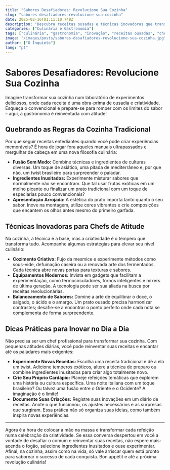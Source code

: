 ```yaml
---
title: "Sabores Desafiadores: Revolucione Sua Cozinha"
slug: "sabores-desafiadores-revolucione-sua-cozinha"
date: 2025-02-16T01:11:10.748Z
description: "Descubra receitas ousadas e técnicas inovadoras que transformarão seu modo de cozinhar. Prepare-se para explorar a gastronomia com um toque de irreverência e muita criatividade!"
categories: ["Culinária e Gastronomia"]
tags: ["culinária", "gastronomia", "inovação", "receitas ousadas", "chef irreverente"]
image: "/images/posts/sabores-desafiadores-revolucione-sua-cozinha.jpg"
author: ["O Inquieto"]
lang: "pt"
---
```


# Sabores Desafiadores: Revolucione Sua Cozinha

Imagine transformar sua cozinha num laboratório de experimentos deliciosos, onde cada receita é uma obra-prima de ousadia e criatividade. Esqueça o convencional e prepare-se para romper com os limites do sabor – aqui, a gastronomia é reinventada com atitude!

## Quebrando as Regras da Cozinha Tradicional

Por que seguir receitas entediantes quando você pode criar experiências memoráveis? É hora de jogar fora aqueles manuais ultrapassados e mergulhar de cabeça em uma nova filosofia culinária:

- **Fusão Sem Medo:** Combine técnicas e ingredientes de culturas diversas. Um toque de asiático, uma pitada de mediterrâneo e, por que não, um twist brasileiro para surpreender o paladar.
- **Ingredientes Inusitados:** Experimente misturar sabores que normalmente não se encontram. Que tal usar frutas exóticas em um molho picante ou finalizar um prato tradicional com um toque de especiarias pouco convencionais?
- **Apresentação Arrojada:** A estética do prato importa tanto quanto o seu sabor. Inove na montagem, utilize cores vibrantes e crie composições que encantem os olhos antes mesmo do primeiro garfada.

## Técnicas Inovadoras para Chefs de Atitude

Na cozinha, a técnica é a base, mas a criatividade é o tempero que transforma tudo. Acompanhe algumas estratégias para elevar seu nível culinário:

- **Cozimento Criativo:** Fujo da mesmice e experimente métodos como sous-vide, defumação caseira ou a renovada arte dos fermentados. Cada técnica abre novas portas para texturas e sabores.
- **Equipamentos Modernos:** Invista em gadgets que facilitam a experimentação, como termocirculadores, fornos inteligentes e mixers de última geração. A tecnologia pode ser sua aliada na busca por receitas revolucionárias.
- **Balanceamento de Sabores:** Domine a arte de equilibrar o doce, o salgado, o ácido e o amargo. Um prato ousado precisa harmonizar contrastes; desafie-se a encontrar o ponto perfeito onde cada nota se complementa de forma surpreendente.

## Dicas Práticas para Inovar no Dia a Dia

Não precisa ser um chef profissional para transformar sua cozinha. Com pequenas atitudes diárias, você pode reinventar suas receitas e encantar até os paladares mais exigentes:

- **Experimente Novas Receitas:** Escolha uma receita tradicional e dê a ela um twist. Adicione temperos exóticos, altere a técnica de preparo ou combine ingredientes inusitados para criar algo totalmente novo.
- **Crie Seu Próprio Cardápio:** Planeje refeições temáticas que explorem uma história ou cultura específica. Uma noite italiana com um toque brasileiro? Ou talvez uma fusão entre o Oriente e o Ocidente? A imaginação é o limite!
- **Documente Suas Criações:** Registre suas inovações em um diário de receitas. Anote o que funcionou, os ajustes necessários e as surpresas que surgiram. Essa prática não só organiza suas ideias, como também inspira novas experiências.

---

Agora é a hora de colocar a mão na massa e transformar cada refeição numa celebração da criatividade. Se essa conversa despertou em você a vontade de desafiar o comum e reinventar suas receitas, não espere mais: acenda o fogão, selecione ingredientes inusitados e ouse experimentar. Afinal, na cozinha, assim como na vida, só vale arriscar quem está pronto para saborear o sucesso de cada conquista. Bon appétit e até a próxima revolução culinária!